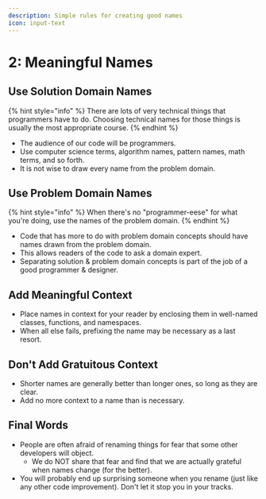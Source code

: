 ```yaml
---
description: Simple rules for creating good names
icon: input-text
---
```


# 2: Meaningful Names

## Use Solution Domain Names

{% hint style="info" %}
There are lots of very technical things that programmers have to do. Choosing technical names for those things is usually the most appropriate course.
{% endhint %}

* The audience of our code will be programmers.
* Use computer science terms, algorithm names, pattern names, math terms, and so forth.
* It is not wise to draw every name from the problem domain.

## Use Problem Domain Names

{% hint style="info" %}
When there's no "programmer-eese" for what you're doing, use the names of the problem domain.
{% endhint %}

* Code that has more to do with problem domain concepts should have names drawn from the problem domain.
* This allows readers of the code to ask a domain expert.
* Separating solution & problem domain concepts is part of the job of a good programmer & designer.

## Add Meaningful Context

* Place names in context for your reader by enclosing them in well-named classes, functions, and namespaces.
* When all else fails, prefixing the name may be necessary as a last resort.

## Don't Add Gratuitous Context

* Shorter names are generally better than longer ones, so long as they are clear.
* Add no more context to a name than is necessary.

## Final Words

* People are often afraid of renaming things for fear that some other developers will object.
  * We do NOT share that fear and find that we are actually grateful when names change (for the better).
* You will probably end up surprising someone when you rename (just like any other code improvement). Don't let it stop you in your tracks.
